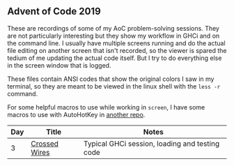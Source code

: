 ## Advent of Code 2019

These are recordings of some of my AoC problem-solving sessions.  They are not
particularly interesting but they show my workflow in GHCi and on the command line.  I
usually have multiple screens running and do the actual file editing on another screen
that isn't recorded, so the viewer is spared the tedium of me updating the actual code
itself.  But I try to do everything else in the screen window that is logged.

These files contain ANSI codes that show the original colors I saw in my terminal, so they
are meant to be viewed in the linux shell with the `less -r` command.

For some helpful macros to use while working in `screen`, I have some macros to use with
AutoHotKey in [another repo](https://github.com/jasonincanada/dot-files/blob/master/screen-vi-ghci.ahk).

Day | Title | Notes
--- | --- | ---
3 | [Crossed Wires](./day03.ansi) | Typical GHCi session, loading and testing code

